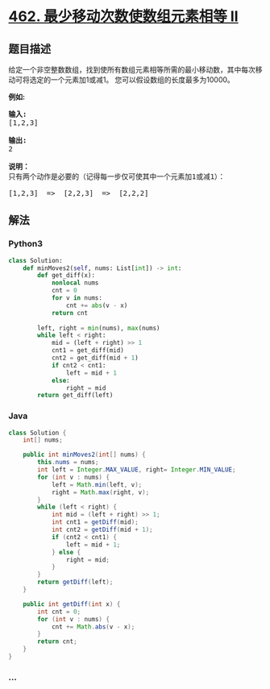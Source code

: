 # [462. 最少移动次数使数组元素相等 II](https://leetcode-cn.com/problems/minimum-moves-to-equal-array-elements-ii)



## 题目描述

<!-- 这里写题目描述 -->

<p>给定一个非空整数数组，找到使所有数组元素相等所需的最小移动数，其中每次移动可将选定的一个元素加1或减1。 您可以假设数组的长度最多为10000。</p>

<p><strong>例如:</strong></p>

<pre>
<strong>输入:</strong>
[1,2,3]

<strong>输出:</strong>
2

<strong>说明：
</strong>只有两个动作是必要的（记得每一步仅可使其中一个元素加1或减1）： 

[1,2,3]  =&gt;  [2,2,3]  =&gt;  [2,2,2]
</pre>


## 解法

<!-- 这里可写通用的实现逻辑 -->

<!-- tabs:start -->

### **Python3**

<!-- 这里可写当前语言的特殊实现逻辑 -->

```python
class Solution:
    def minMoves2(self, nums: List[int]) -> int:
        def get_diff(x):
            nonlocal nums
            cnt = 0
            for v in nums:
                cnt += abs(v - x)
            return cnt
        
        left, right = min(nums), max(nums)
        while left < right:
            mid = (left + right) >> 1
            cnt1 = get_diff(mid)
            cnt2 = get_diff(mid + 1)
            if cnt2 < cnt1:
                left = mid + 1
            else:
                right = mid
        return get_diff(left)
```

### **Java**

<!-- 这里可写当前语言的特殊实现逻辑 -->

```java
class Solution {
    int[] nums;

    public int minMoves2(int[] nums) {
        this.nums = nums;
        int left = Integer.MAX_VALUE, right= Integer.MIN_VALUE;
        for (int v : nums) {
            left = Math.min(left, v);
            right = Math.max(right, v);
        }
        while (left < right) {
            int mid = (left + right) >> 1;
            int cnt1 = getDiff(mid);
            int cnt2 = getDiff(mid + 1);
            if (cnt2 < cnt1) {
                left = mid + 1;
            } else {
                right = mid;
            }
        }
        return getDiff(left);
    }

    public int getDiff(int x) {
        int cnt = 0;
        for (int v : nums) {
            cnt += Math.abs(v - x);
        }
        return cnt;
    }
}
```

### **...**

```

```

<!-- tabs:end -->
